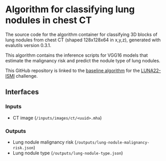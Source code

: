 # Algorithm for classifying lung nodules in chest CT

The source code for the algorithm container for classifying 3D blocks of lung nodules from chest CT (shaped 128x128x64 in x,y,z), generated with evalutils version 0.3.1.

This algorithm contains the inference scripts for VGG16 models that estimate the malignancy risk and predict the nodule type of lung nodules. 

This GitHub repository is linked to the [baseline algorithm](https://grand-challenge.org/algorithms/luna22-ismi-baseline/) for the [LUNA22-ISMI](https://luna22-ismi.grand-challenge.org/) challenge. 

## Interfaces

### Inputs

- CT image (`/inputs/images/ct/<uuid>.mha`)

### Outputs

- Lung nodule malignancy risk (`/outputs/lung-nodule-malignancy-risk.json`)
- Lung nodule type (`/outputs/lung-nodule-type.json`)
